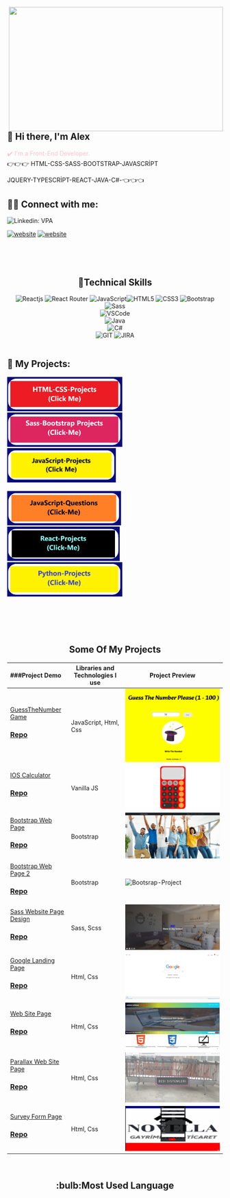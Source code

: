 <img src="https://media.giphy.com/media/qgQUggAC3Pfv687qPC/giphy.gif" align="right" width="500" height="290"></br>

## :wave: Hi there, I'm Alex

<font color="pink"> :heavy_check_mark: I'm a Front-End Developer. </font>
</br>
👉👉👉 HTML-CSS-SASS-BOOTSTRAP-JAVASCRİPT

JQUERY-TYPESCRİPT-REACT-JAVA-C#-👈👈👈

## :man::woman: Connect with me:

![Linkedin: VPA](https://img.shields.io/badge/linkedin-%230077B5.svg?&style=for-the-badge&logo=linkedin&logoColor=white)

[![website](https://img.shields.io/badge/gmail-f1f2f6.svg?&style=for-the-badge&logo=gmail&logoColor=red)](mailto:akivv45@gmail.com)
[![website](https://img.shields.io/badge/%20-medium-black?&style=for-the-badge&logoColor=white)]()

<p align="left"> <img src="https://komarev.com/ghpvc/?username=" alt=""/></p>


</br><h2 align="center">:rocket:Technical Skills</h2>
<div align="center">
<img
        src="https://img.shields.io/badge/React-20232A?style=for-the-badge&logo=react&logoColor=61DAFB"
        alt="Reactjs"
      />
<img
        src="https://img.shields.io/badge/React_Router-CA4245?style=for-the-badge&logo=react-router&logoColor=white"
        alt="React Router"
      />
<img
        src="https://img.shields.io/badge/JavaScript-323330?style=for-the-badge&logo=javascript&logoColor=F7DF1E"
        alt="JavaScript"
      /><img
        src="https://img.shields.io/badge/HTML5-E34F26?style=for-the-badge&logo=html5&logoColor=white"
        alt="HTML5"
      />
<img
        src="https://img.shields.io/badge/CSS3-1572B6?style=for-the-badge&logo=css3&logoColor=white"
        alt="CSS3"
      />
<img
        src="https://img.shields.io/badge/Bootstrap-563D7C?style=for-the-badge&logo=bootstrap&logoColor=white"
        alt="Bootstrap"
      />
<img
        src="https://img.shields.io/badge/Sass-CC6699?style=for-the-badge&logo=sass&logoColor=white"
        alt="Sass"
      />
</br>
<img
     src="https://img.shields.io/badge/Visual_Studio_Code-0078D4?style=for-the-badge&logo=visual%20studio%20code&logoColor=white"
     alt="VSCode"
     />
</br>
<img
     src="https://img.shields.io/badge/java-%23ED8B00.svg?style=for-the-badge&logo=java&logoColor=white"
     alt="Java"
     />
</br>
<img
     src="https://img.shields.io/badge/c%23-%23239120.svg?style=for-the-badge&logo=c-sharp&logoColor=white"
     alt="C#"
     />
</br>
<!-- <img
        src="https://img.shields.io/badge/Python-14354C?style=for-the-badge&logo=python&logoColor=white"
        alt="Python"
      />
<br> -->
<img
      src="https://img.shields.io/badge/GIT-E44C30?style=for-the-badge&logo=git&logoColor=white"
      alt="GIT"
      />
<img
      src="https://img.shields.io/badge/Jira-0052CC?style=for-the-badge&logo=Jira&logoColor=white"
      alt="JIRA"
      /></div>
</br>
<!--<div  align="center"> <img src="https://raw.githubusercontent.com/scriptex/github-contributions-snake/snake/github-contribution-grid-snake.svg" /></div>-->

## :star2: My Projects:


<a href="https://github.com/achieve-software/Html-Css-Projects" target="_blank" style="text-decoration: none;margin-right: 25px;"><img src="./img/Html-Css.png" style="height:80px; width: fit-content;" ></a> 
<a href="https://github.com/achieve-software/Sass-Bootstrap-Projects" target="_blank" style="text-decoration: none;margin-right: 25px;"><img src="./img/sass.png" style="height:80px; width: fit-content;" ></a> 
<a href="https://github.com/achieve-software/JavaScript-Projects" target="_blank" style="text-decoration: none;margin-right: 25px;"><img src="./img/JavaScript.png" style="height:80px; width: fit-content;" ></a> 
</br></br>
<a href="https://github.com/achieve-software/JavaScript-Questions" target="_blank" style="text-decoration: none;margin-right: 25px;"><img src="./img/jjj.png" style="height:80px; width: fit-content;" ></a>
<a href="https://github.com/achieve-software/React-Projects" target="_blank" style="text-decoration: none;margin-right:"><img src="./img/React.png" style="height:80px; width: fit-content;" ></a>
<a href="https://github.com/achieve-software/Python-Projects" target="_blank" style="text-decoration: none;margin-right:"><img src="./img/python.png" style="height:80px; width: fit-content;" ></a>


</br></br>


</br>

<h2 align="center">Some Of My Projects</h2>


###Project Demo       |Libraries and Technologies I use     |Project Preview
:-------------------------|-------------------------|-------------------------
[GuessTheNumber Game](https://serene-khapse-2e1043.netlify.app/) <h3>[Repo](https://github.com/achieve-software/3guessnumber)</h3> | JavaScript, Html, Css |![JavaScript-project](https://raw.githubusercontent.com/achieve-software/gif/main/guess1.gif)
[IOS Calculator](https://leafy-heliotrope-83764c.netlify.app/) <h3>[Repo](https://github.com/achieve-software/5IosCalculator)</h3> | Vanilla JS | ![IOS-Calculator](https://raw.githubusercontent.com/achieve-software/gif/main/cal.gif)
[Bootstrap Web Page](https://playful-syrniki-8b0921.netlify.app/) <h3>[Repo](https://github.com/achieve-software/7bootstrap)</h3> | Bootstrap |![Bootsrap-Project]( https://raw.githubusercontent.com/achieve-software/gif/main/bs(7)-min.gif)
[Bootstrap Web Page 2](https://glowing-cucurucho-52cd3f.netlify.app/) <h3>[Repo](https://github.com/achieve-software/8bootstraplessonproject)</h3> | Bootstrap |![Bootsrap-Project]( https://raw.githubusercontent.com/achieve-software/gif/main/boot-min(1).gif)
[Sass Website Page Design](https://fluffy-brigadeiros-21af96.netlify.app/) <h3>[Repo](https://github.com/achieve-software/6Sass)</h3> | Sass, Scss |![Sass-project](https://raw.githubusercontent.com/achieve-software/gif/main/sasss(2)-min.gif)
[Google Landing Page](https://stately-boba-9ac91e.netlify.app/) <h3>[Repo](https://github.com/achieve-software/2googleLand)</h3> | Html, Css | ![GoogleLanding](https://raw.githubusercontent.com/achieve-software/gif/main/google.gif)
[Web Site Page](https://cosmic-queijadas-ef475f.netlify.app/) <h3>[Repo](https://github.com/achieve-software/4websitePage)</h3> | Html, Css | ![Web-Site-Page](https://raw.githubusercontent.com/achieve-software/gif/main/web.gif)
[Parallax Web Site Page](https://verdant-churros-24bd00.netlify.app/) <h3>[Repo](https://github.com/achieve-software/3parallaxweb)</h3> | Html, Css | ![Parallax-Web-Site-Page](https://raw.githubusercontent.com/achieve-software/gif/main/parallax1-min.gif)
[Survey Form Page](https://tourmaline-tapioca-5a2336.netlify.app/) <h3>[Repo](https://github.com/achieve-software/1shop)</h3> | Html, Css | ![Survey-Form](https://raw.githubusercontent.com/achieve-software/gif/main/form1.gif)
<div  align="center"> 
        
<br/>
        
<h2 align="center">:bulb:Most Used Language</h2>
<div  align="center">
<br/>
<img
     src="https://github-readme-stats.vercel.app/api?username=achieve-software&theme=blue-green"
     alt=""
     /> </br></br></br>
<img
     src="https://github-readme-stats.vercel.app/api/top-langs/?username=achieve-software&theme=blue-green"
     alt=""
     /> <br/>
</div>
